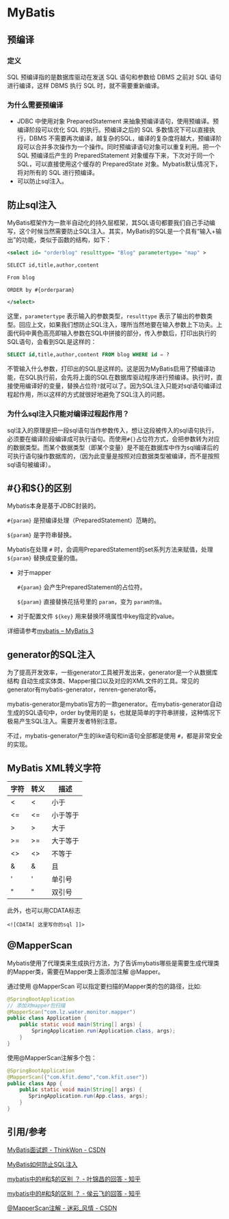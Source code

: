 # MyBatis



## 预编译

### 定义
SQL 预编译指的是数据库驱动在发送 SQL 语句和参数给 DBMS 之前对 SQL 语句进行编译，这样 DBMS 执行 SQL 时，就不需要重新编译。

### 为什么需要预编译
- JDBC 中使用对象 PreparedStatement 来抽象预编译语句，使用预编译。预编译阶段可以优化 SQL 的执行。预编译之后的 SQL 多数情况下可以直接执行，DBMS 不需要再次编译，越复杂的SQL，编译的复杂度将越大，预编译阶段可以合并多次操作为一个操作。同时预编译语句对象可以重复利用。把一个 SQL 预编译后产生的 PreparedStatement 对象缓存下来，下次对于同一个SQL，可以直接使用这个缓存的 PreparedState 对象。Mybatis默认情况下，将对所有的 SQL 进行预编译。
- 可以防止sql注入。



## 防止sql注入

MyBatis框架作为一款半自动化的持久层框架，其SQL语句都要我们自己手动编写，这个时候当然需要防止SQL注入。其实，MyBatis的SQL是一个具有“输入+输出”的功能，类似于函数的结构，如下：

```xml
<select id= "orderblog" resulttype= "Blog" parametertype= "map" >

SELECT id,title,author,content

From blog

ORDER by #{orderparam}

</select>
```

这里，`parametertype` 表示输入的参数类型，`resulttype` 表示了输出的参数类型。回应上文，如果我们想防止SQL注入，理所当然地要在输入参数上下功夫。上面代码中黄色高亮即输入参数在SQL中拼接的部分，传入参数后，打印出执行的SQL语句，会看到SQL是这样的：

```sql
SELECT id,title,author,content FROM blog WHERE id = ?
```

不管输入什么参数，打印出的SQL是这样的。这是因为MyBatis启用了预编译功能，在SQL执行前，会先将上面的SQL在数据库驱动程序进行预编译。执行时，直接使用编译好的变量，替换占位符`?`就可以了。因为SQL注入只能对sql语句编译过程起作用，所以这样的方式就很好地避免了SQL注入的问题。

### 为什么sql注入只能对编译过程起作用？

sql注入的原理是把一段sql语句当作参数传入，想让这段被传入的sql语句执行，必须要在编译阶段编译成可执行语句。而使用`#{}`占位符方式，会把参数转为对应的数据类型。而某个数据类型（即某个变量）是不能在数据库中作为sql编译后的可执行语句操作数据库的，（因为此变量是按照对应数据类型被编译，而不是按照sql语句被编译）。



## #{}和${}的区别

Mybatis本身是基于JDBC封装的。

`#{param}` 是预编译处理（PreparedStatement）范畴的。

`${param}` 是字符串替换。

Mybatis在处理 `#` 时，会调用PreparedStatement的set系列方法来赋值，处理 `${param}` 替换成变量的值。

- 对于mapper

  `#{param}` 会产生PreparedStatement的占位符。

  `${param}` 直接替换花括号里的 `param`，变为 `param的值`。

- 对于配置文件
  `${key}` 用来替换环境属性中key指定的value。

详细请参考[mybatis – MyBatis 3](https://mybatis.org/mybatis-3/sqlmap-xml.html#String_Substitution)



## generator的SQL注入

为了提高开发效率，一些generator工具被开发出来，generator是一个从数据库结构 自动生成实体类、Mapper接口以及对应的XML文件的工具。常见的generator有mybatis-generator，renren-generator等。

mybatis-generator是mybatis官方的一款generator。在mybatis-generator自动生成的SQL语句中，order by使用的是 `$`，也就是简单的字符串拼接，这种情况下极易产生SQL注入。需要开发者特别注意。

不过，mybatis-generator产生的like语句和in语句全部都是使用 `#`，都是非常安全的实现。



## MyBatis XML转义字符

| 字符 | 转义     | 描述     |
| ---- | -------- | -------- |
| <    | &lt;     | 小于     |
| <=   | &lt;=    | 小于等于 |
| >    | &gt;     | 大于     |
| >=   | &gt;=    | 大于等于 |
| <>   | &lt;&gt; | 不等于   |
| &    | &amp;    | 且       |
| '    | &apos;   | 单引号   |
| "    | &quot;   | 双引号   |

此外，也可以用CDATA标志

```
<![CDATA[ 这里写你的sql ]]> 
```



## @MapperScan

Mybatis使用了代理类来生成执行方法，为了告诉mybatis哪些是需要生成代理类的Mapper类，需要在Mapper类上面添加注解 @Mapper。

通过使用 @MapperScan 可以指定要扫描的Mapper类的包的路径，比如:

```java
@SpringBootApplication
// 添加对mapper包扫描
@MapperScan("com.lz.water.monitor.mapper")
public class Application {
 	public static void main(String[] args) {
 		SpringApplication.run(Application.class, args);
 	}
}
```

使用@MapperScan注解多个包：

```java
@SpringBootApplication  
@MapperScan({"com.kfit.demo","com.kfit.user"})  
public class App {  
    public static void main(String[] args) {  
       SpringApplication.run(App.class, args);  
    }  
} 
```



## 引用/参考

[MyBatis面试题 - ThinkWon - CSDN](https://blog.csdn.net/ThinkWon/article/details/101292950)

[MyBatis如何防止SQL注入](https://blog.csdn.net/fmwind/article/details/59110918)

[mybatis中的#和$的区别 ？ - 叶锦昌的回答 - 知乎 ](https://www.zhihu.com/question/26914370/answer/51095713)

[mybatis中的#和$的区别 ？ - 侯云飞的回答 - 知乎](https://www.zhihu.com/question/26914370/answer/150328023)

[@MapperScan注解 - 迷彩_风情 - CSDN](https://blog.csdn.net/u013059432/article/details/80239075)